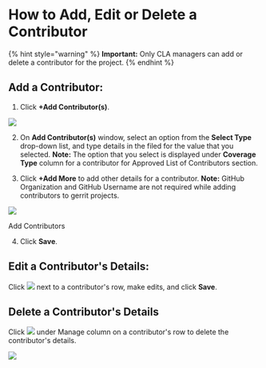 # How to Add, Edit or Delete a Contributor

{% hint style="warning" %}
**Important:** Only CLA managers can add or delete a contributor for the project.
{% endhint %}

## Add a Contributor: <a id="add-a-contributor"></a>

1. Click **+Add Contributor\(s\)**.

![](https://gblobscdn.gitbook.com/assets%2F-M2DCN9UgoRgMEkgnLyP%2F-M9qTExJthWPhI8Jhy66%2F-M9qtZTPQ0XmrjUS8jm3%2Fadd%20contributors.png?alt=media&token=4f24c6f5-2637-4aa1-963a-cd3062b301b6)

2. On **Add Contributor\(s\)** window, select an option from the **Select Type** drop-down list, and type details in the filed for the value that you selected. **Note:** The option that you select is displayed under **Coverage Type** column for a contributor for Approved List of Contributors section.

3. Click **+Add More** to add other details for a contributor. **Note:** GitHub Organization and GitHub Username are not required while adding contributors to gerrit projects.

![](https://gblobscdn.gitbook.com/assets%2F-M2DCN9UgoRgMEkgnLyP%2F-M9qTExJthWPhI8Jhy66%2F-M9qylZh7lVWjNUsuWcK%2Fadd%20contributors%20window.png?alt=media&token=9165f124-4de5-4d61-848b-12321d39d158)

Add Contributors

4. Click **Save**.

## Edit a Contributor's Details: <a id="edit-a-contributors-details"></a>

Click ![](https://firebasestorage.googleapis.com/v0/b/gitbook-28427.appspot.com/o/assets%2F-M2DCN9UgoRgMEkgnLyP%2F-M9r8HAsE33veE1f8-jp%2F-M9rgXW5MmdCw4zlarnJ%2Fedit%20icon.png?alt=media&token=dc04f1ad-302e-49e8-983e-dacbaa49f029) next to a contributor's row, make edits, and click **Save**.

## Delete a Contributor's Details <a id="delete-a-contributors-details"></a>

Click ![](https://firebasestorage.googleapis.com/v0/b/gitbook-28427.appspot.com/o/assets%2F-M2DCN9UgoRgMEkgnLyP%2F-M9WNn7lqBje4DX2Irn-%2F-M9Y5z1DnSglCZbaXzg0%2Fdelete%20icon.png?alt=media&token=2333c400-d6bf-4c6e-93e9-52d4c00113d9) under Manage column on a contributor's row to delete the contributor's details.

![](https://gblobscdn.gitbook.com/assets%2F-M2DCN9UgoRgMEkgnLyP%2F-M9r8HAsE33veE1f8-jp%2F-M9rhLvJwQAzvisvYehP%2Fdelete%20contributor.png?alt=media&token=e2a9c456-ea67-4b0b-85c5-594306cede09)

​

